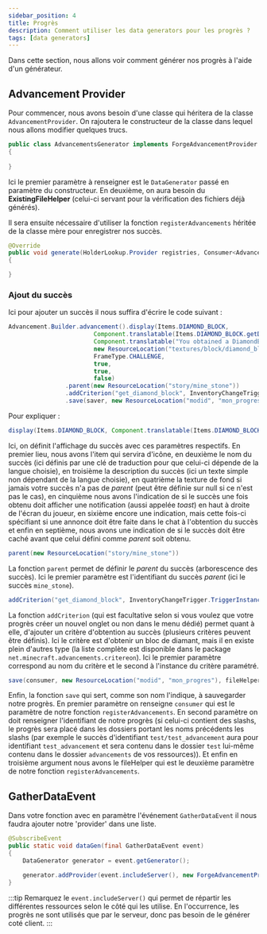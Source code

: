 ```yaml
---
sidebar_position: 4
title: Progrès
description: Comment utiliser les data generators pour les progrès ?
tags: [data generators]
---
```


Dans cette section, nous allons voir comment générer nos progrès à l'aide d'un générateur.

## Advancement Provider

Pour commencer, nous avons besoin d'une classe qui héritera de la classe `AdvancementProvider`.
On rajoutera le constructeur de la classe dans lequel nous allons modifier quelques trucs.

```java
public class AdvancementsGenerator implements ForgeAdvancementProvider.AdvancementGenerator 
{
    
}
```

Ici le premier paramètre à renseigner est le `DataGenerator` passé en paramètre du constructeur.
En deuxième, on aura besoin du **ExistingFileHelper** (celui-ci servant pour la vérification des fichiers déjà générés).

Il sera ensuite nécessaire d'utiliser la fonction `registerAdvancements` héritée de la classe mère pour enregistrer nos succès.

```java
@Override
public void generate(HolderLookup.Provider registries, Consumer<Advancement> saver, ExistingFileHelper existingFileHelper)
{

}
```

### Ajout du succès

Ici pour ajouter un succès il nous suffira d'écrire le code suivant : 
```java
Advancement.Builder.advancement().display(Items.DIAMOND_BLOCK,
                        Component.translatable(Items.DIAMOND_BLOCK.getDescriptionId()),
                        Component.translatable("You obtained a DiamondBlock"),
                        new ResourceLocation("textures/block/diamond_block.png"),
                        FrameType.CHALLENGE,
                        true,
                        true,
                        false)
                .parent(new ResourceLocation("story/mine_stone"))
                .addCriterion("get_diamond_block", InventoryChangeTrigger.TriggerInstance.hasItems(Items.DIAMOND_BLOCK))
                .save(saver, new ResourceLocation("modid", "mon_progres"), existingFileHelper);
```

Pour expliquer :

```java
display(Items.DIAMOND_BLOCK, Component.translatable(Items.DIAMOND_BLOCK.getDescriptionId()), Component.translatable("You obtained a DiamondBlock"), new ResourceLocation("textures/block/diamond_block.png"), FrameType.CHALLENGE, true, true, false)
```

Ici, on définit l'affichage du succès avec ces paramètres respectifs. En premier lieu, nous avons l'item qui servira d'icône, en deuxième le nom du succès (ici définis par une clé de traduction pour que celui-ci dépende de la langue choisie), en troisième la description du succès (ici un texte simple non dépendant de la langue choisie), en quatrième la texture de fond si jamais votre succès n'a pas de _parent_ (peut être définie sur null si ce n'est pas le cas), en cinquième nous avons l'indication de si le succès une fois obtenu doit afficher une notification (aussi appelée _toast_) en haut à droite de l'écran du joueur, en sixième encore une indication, mais cette fois-ci spécifiant si une annonce doit être faite dans le chat à l'obtention du succès et enfin en septième, nous avons une indication de si le succès doit être caché avant que celui défini comme _parent_ soit obtenu.

```java
parent(new ResourceLocation("story/mine_stone"))
```

La fonction `parent` permet de définir le _parent_ du succès (arborescence des succès).
Ici le premier paramètre est l'identifiant du succès _parent_ (ici le succès `mine_stone`).

```java
addCriterion("get_diamond_block", InventoryChangeTrigger.TriggerInstance.hasItems(Items.DIAMOND_BLOCK))
```

La fonction `addCriterion` (qui est facultative selon si vous voulez que votre progrès créer un nouvel onglet ou non dans le menu dédié) permet quant à elle, d'ajouter un critère d'obtention au succès (plusieurs critères peuvent être définis). Ici le critère est d'obtenir un bloc de diamant, mais il en existe plein d'autres type (la liste complète est disponible dans le package `net.minecraft.advancements.critereon`).
Ici le premier paramètre correspond au nom du critère et le second à l'instance du critère paramétré.

```java
save(consumer, new ResourceLocation("modid", "mon_progres"), fileHelper)
```

Enfin, la fonction `save` qui sert, comme son nom l'indique, à sauvegarder notre progrès. En
premier paramètre on renseigne `consumer` qui est le paramètre de notre fonction
`registerAdvancements`. En second paramètre on doit renseigner l'identifiant de notre progrès (si celui-ci contient des slashs, le progrès sera placé dans les dossiers portant les noms précédents les slashs (par exemple le succès d'identifiant `test/test_advancement` aura pour identifiant `test_advancement` et sera contenu dans le dossier `test` lui-même contenu dans le dossier `advancements` de vos ressources)). Et enfin en troisième argument nous avons le fileHelper qui est le deuxième paramètre de notre fonction `registerAdvancements`.

## GatherDataEvent

Dans votre fonction avec en paramètre l'événement `GatherDataEvent` il nous
faudra ajouter notre 'provider' dans une liste.

```java
@SubscribeEvent
public static void dataGen(final GatherDataEvent event)
{
    DataGenerator generator = event.getGenerator();

    generator.addProvider(event.includeServer(), new ForgeAdvancementProvider(generator.getPackOutput(), event.getLookupProvider(), event.getExistingFileHelper(), List.of(new AdvancementsGenerator())));
}
```

:::tip
Remarquez le `event.includeServer()` qui permet de répartir les différentes
ressources selon le côté qui les utilise. En l'occurrence, les progrès
ne sont utilisés que par le serveur, donc pas besoin de le générer coté client.
:::
